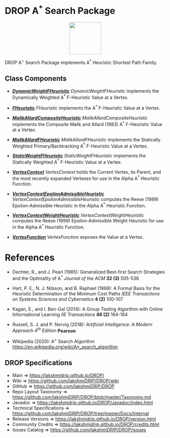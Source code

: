 # DROP A<sup>*</sup> Search Package

<p align="center"><img src="https://github.com/lakshmiDRIP/DROP/blob/master/DRIP_Logo.gif?raw=true" width="100"></p>

DROP A<sup>+</sup> Search Package implements A<sup>*</sup> Heuristic Shortest Path Family.


## Class Components

 * [***DynamicWeightFHeuristic***](https://github.com/lakshmiDRIP/DROP/tree/master/src/main/java/org/drip/graph/astar/DynamicWeightFHeuristic.java)
 <i>DynamicWeightFHeuristic</i> implements the Dynamically Weighted A<sup>*</sup> F-Heuristic Value at a Vertex.

 * [***FHeuristic***](https://github.com/lakshmiDRIP/DROP/tree/master/src/main/java/org/drip/graph/astar/FHeuristic.java)
 <i>FHeuristic</i> implements the A<sup>*</sup> F-Heuristic Value at a Vertex.

 * [***MalikAllardCompositeHeuristic***](https://github.com/lakshmiDRIP/DROP/tree/master/src/main/java/org/drip/graph/astar/MalikAllardCompositeHeuristic.java)
 <i>MalikAllardCompositeHeuristic</i> implements the Composite Malik and Allard (1983) A<sup>*</sup> F-Heuristic Value at a Vertex.

 * [***MalikAllardFHeuristic***](https://github.com/lakshmiDRIP/DROP/tree/master/src/main/java/org/drip/graph/astar/MalikAllardFHeuristic.java)
 <i>MalikAllardFHeuristic</i> implements the Statically Weighted Primary/Backtracking A<sup>*</sup> F-Heuristic Value at a Vertex.

 * [***StaticWeightFHeuristic***](https://github.com/lakshmiDRIP/DROP/tree/master/src/main/java/org/drip/graph/astar/StaticWeightFHeuristic.java)
 <i>StaticWeightFHeuristic</i> implements the Statically Weighted A<sup>*</sup> F-Heuristic Value at a Vertex.

 * [***VertexContext***](https://github.com/lakshmiDRIP/DROP/tree/master/src/main/java/org/drip/graph/astar/VertexContext.java)
 <i>VertexContext</i> holds the Current Vertex, its Parent, and the most recently expanded Vertexes for use in the Alpha A<sup>*</sup> Heuristic Function.

 * [***VertexContextEpsilonAdmissibleHeuristic***](https://github.com/lakshmiDRIP/DROP/tree/master/src/main/java/org/drip/graph/astar/VertexContextEpsilonAdmissibleHeuristic.java)
 <i>VertexContextEpsilonAdmissibleHeuristic</i> computes the Reese (1999) Epsilon-Admissible Heuristic in the Alpha A<sup>*</sup> Heuristic Function.

 * [***VertexContextWeightHeuristic***](https://github.com/lakshmiDRIP/DROP/tree/master/src/main/java/org/drip/graph/astar/VertexContextWeightHeuristic.java)
 <i>VertexContextWeightHeuristic</i> computes the Reese (1999) Epsilon-Admissible Weight Heuristic for use in the Alpha A<sup>*</sup> Heuristic Function.

 * [***VertexFunction***](https://github.com/lakshmiDRIP/DROP/tree/master/src/main/java/org/drip/graph/astar/VertexFunction.java)
 <i>VertexFunction</i> exposes the Value at a Vertex.


# References

 * Dechter, R., and J. Pearl (1985): Generalized Best-first Search Strategies and the Optimality of A<sup>*</sup> <i>Journal of the ACM</i> <b>32 (3)</b> 505-536

 * Hart, P. E., N. J. Nilsson, and B. Raphael (1968): A Formal Basis for the Heuristic Determination of the Minimum Cost Paths <i>IEEE Transactions on Systems Sciences and Cybernetics</i> <b>4 (2)</b> 100-107

 * Kagan, E., and I. Ben-Gal (2014): A Group Testing Algorithm with Online Informational Learning <i>IIE Transactions</i> <b>46 (2)</b> 164-184

 * Russell, S. J. and P. Norvig (2018): <i>Artificial Intelligence: A Modern Approach 4<sup>th</sup> Edition</i> <b>Pearson</b>

 * Wikipedia (2020): A<sup>+</sup> Search Algorithm https://en.wikipedia.org/wiki/A*_search_algorithm


## DROP Specifications

 * Main                     => https://lakshmidrip.github.io/DROP/
 * Wiki                     => https://github.com/lakshmiDRIP/DROP/wiki
 * GitHub                   => https://github.com/lakshmiDRIP/DROP
 * Repo Layout Taxonomy     => https://github.com/lakshmiDRIP/DROP/blob/master/Taxonomy.md
 * Javadoc                  => https://lakshmidrip.github.io/DROP/Javadoc/index.html
 * Technical Specifications => https://github.com/lakshmiDRIP/DROP/tree/master/Docs/Internal
 * Release Versions         => https://lakshmidrip.github.io/DROP/version.html
 * Community Credits        => https://lakshmidrip.github.io/DROP/credits.html
 * Issues Catalog           => https://github.com/lakshmiDRIP/DROP/issues
